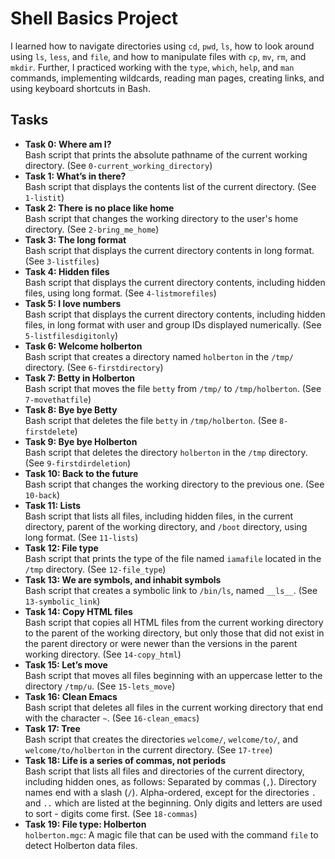 <h1>Shell Basics Project</h1>

<p>I learned how to navigate directories using <code>cd</code>, <code>pwd</code>, <code>ls</code>, how to look around using <code>ls</code>, <code>less</code>, and <code>file</code>, and how to manipulate files with <code>cp</code>, <code>mv</code>, <code>rm</code>, and <code>mkdir</code>. Further, I practiced working with the <code>type</code>, <code>which</code>, <code>help</code>, and <code>man</code> commands, implementing wildcards, reading man pages, creating links, and using keyboard shortcuts in Bash.</p>

<h2>Tasks</h2>

<ul>
    <li><strong>Task 0: Where am I?</strong><br>
        Bash script that prints the absolute pathname of the current working directory. (See <code>0-current_working_directory</code>)</li>
    <li><strong>Task 1: What’s in there?</strong><br>
        Bash script that displays the contents list of the current directory. (See <code>1-listit</code>)</li>
    <li><strong>Task 2: There is no place like home</strong><br>
        Bash script that changes the working directory to the user's home directory. (See <code>2-bring_me_home</code>)</li>
    <li><strong>Task 3: The long format</strong><br>
        Bash script that displays the current directory contents in long format. (See <code>3-listfiles</code>)</li>
    <li><strong>Task 4: Hidden files</strong><br>
        Bash script that displays the current directory contents, including hidden files, using long format. (See <code>4-listmorefiles</code>)</li>
    <li><strong>Task 5: I love numbers</strong><br>
        Bash script that displays the current directory contents, including hidden files, in long format with user and group IDs displayed numerically. (See <code>5-listfilesdigitonly</code>)</li>
    <li><strong>Task 6: Welcome holberton</strong><br>
        Bash script that creates a directory named <code>holberton</code> in the <code>/tmp/</code> directory. (See <code>6-firstdirectory</code>)</li>
    <li><strong>Task 7: Betty in Holberton</strong><br>
        Bash script that moves the file <code>betty</code> from <code>/tmp/</code> to <code>/tmp/holberton</code>. (See <code>7-movethatfile</code>)</li>
    <li><strong>Task 8: Bye bye Betty</strong><br>
        Bash script that deletes the file <code>betty</code> in <code>/tmp/holberton</code>. (See <code>8-firstdelete</code>)</li>
    <li><strong>Task 9: Bye bye Holberton</strong><br>
        Bash script that deletes the directory <code>holberton</code> in the <code>/tmp</code> directory. (See <code>9-firstdirdeletion</code>)</li>
    <li><strong>Task 10: Back to the future</strong><br>
        Bash script that changes the working directory to the previous one. (See <code>10-back</code>)</li>
    <li><strong>Task 11: Lists</strong><br>
        Bash script that lists all files, including hidden files, in the current directory, parent of the working directory, and <code>/boot</code> directory, using long format. (See <code>11-lists</code>)</li>
    <li><strong>Task 12: File type</strong><br>
        Bash script that prints the type of the file named <code>iamafile</code> located in the <code>/tmp</code> directory. (See <code>12-file_type</code>)</li>
    <li><strong>Task 13: We are symbols, and inhabit symbols</strong><br>
        Bash script that creates a symbolic link to <code>/bin/ls</code>, named <code>__ls__</code>. (See <code>13-symbolic_link</code>)</li>
    <li><strong>Task 14: Copy HTML files</strong><br>
        Bash script that copies all HTML files from the current working directory to the parent of the working directory, but only those that did not exist in the parent directory or were newer than the versions in the parent working directory. (See <code>14-copy_html</code>)</li>
    <li><strong>Task 15: Let’s move</strong><br>
        Bash script that moves all files beginning with an uppercase letter to the directory <code>/tmp/u</code>. (See <code>15-lets_move</code>)</li>
    <li><strong>Task 16: Clean Emacs</strong><br>
        Bash script that deletes all files in the current working directory that end with the character <code>~</code>. (See <code>16-clean_emacs</code>)</li>
    <li><strong>Task 17: Tree</strong><br>
        Bash script that creates the directories <code>welcome/</code>, <code>welcome/to/</code>, and <code>welcome/to/holberton</code> in the current directory. (See <code>17-tree</code>)</li>
   <li><strong>Task 18: Life is a series of commas, not periods</strong><br>
        Bash script that lists all files and directories of the current directory, including hidden ones, as follows:
        Separated by commas (<code>,</code>).
        Directory names end with a slash (<code>/</code>).
        Alpha-ordered, except for the directories <code>.</code> and <code>..</code> which are listed at the beginning.
        Only digits and letters are used to sort - digits come first. (See <code>18-commas</code>)</li>
    <li><strong>Task 19: File type: Holberton</strong><br>
        <code>holberton.mgc</code>: A magic file that can be used with the command <code>file</code> to detect Holberton data files.</li>
</ul>
